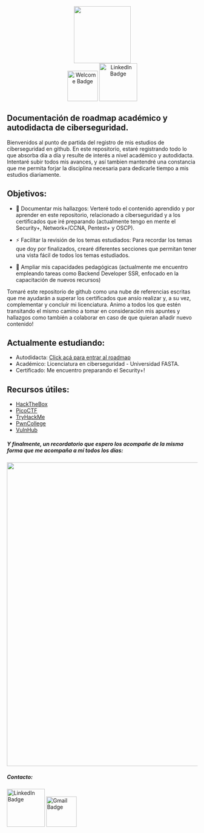 <div id="header" align="center"><img src="https://media.giphy.com/media/M9gbBd9nbDrOTu1Mqx/giphy.gif" width="150"/></div>
<div id="badges" align="center">
  <img src="https://img.shields.io/badge/WELCOME-50C10E" alt="Welcome Badge" width="80"/>
  <a href="https://www.linkedin.com/in/alanjaviercanellas/" target="_blank"><img src="https://img.shields.io/badge/LinkedIn-blue?style=for-the-badge&logo=linkedin&logoColor=white" alt="LinkedIn Badge" width="100"/></a>
</div>

## Documentación de roadmap académico y autodidacta de ciberseguridad.

Bienvenidos al punto de partida del registro de mis estudios de ciberseguridad en github. En este repositorio, estaré registrando todo lo que absorba día a día y resulte de interés a nivel académico y autodidacta. Intentaré subir todos mis avances, y así tambien mantendré una constancia que me permita forjar la disciplina necesaria para dedicarle tiempo a mis estudios diariamente.

## Objetivos: 

 - :telescope: Documentar mis hallazgos: Verteré todo el contenido aprendido y por aprender en este repositorio, relacionado a ciberseguridad y a los certificados que iré preparando (actualmente tengo en mente el Security+, Network+/CCNA, Pentest+ y OSCP).

 - :zap: Facilitar la revisión de los temas estudiados: Para recordar los temas que doy por finalizados, crearé diferentes secciones que permitan tener una vista fácil de todos los temas estudiados.

 - :seedling: Ampliar mis capacidades pedagógicas (actualmente me encuentro empleando tareas como Backend Developer SSR, enfocado en la capacitación de nuevos recursos)

  Tomaré este repositorio de github como una nube de referencias escritas que me ayudarán a superar los certificados que ansío realizar y, a su vez, complementar y concluír mi licenciatura. Animo a todos los que estén transitando el mismo camino a tomar en consideración mis apuntes y hallazgos como también a colaborar en caso de que quieran añadir nuevo contenido!

## Actualmente estudiando:
 - Autodidacta: <a href="https://roadmap.sh/cyber-security" target="_blank">Click acá para entrar al roadmap</a>
 - Académico: Licenciatura en ciberseguridad - Universidad FASTA.
 - Certificado: Me encuentro preparando el Security+!

## Recursos útiles:
 -  <a href="https://www.hackthebox.com/" target="_blank">HackTheBox</a>
 -  <a href="https://picoctf.org/" target="_blank">PicoCTF</a>
 -  <a href="https://tryhackme.com/" target="_blank">TryHackMe</a>
 -  <a href="https://pwn.college/" target="_blank">PwnCollege</a>
 -  <a href="https://www.vulnhub.com/" target="_blank">VulnHub</a>

##### Y finalmente, un recordatorio que espero los acompañe de la misma forma que me acompaña a mí todos los días:

 <div id="header" align="center"><img src="https://media.giphy.com/media/rYEAkYihZsyWs/giphy.gif" width="800"/></div>

##### Contacto:
<div id="badges">
<a href="https://www.linkedin.com/in/alanjaviercanellas/" target="_blank"><img src="https://img.shields.io/badge/LinkedIn-blue?style=for-the-badge&logo=linkedin&logoColor=white" alt="LinkedIn Badge" width="100"/></a>
<a href="https://mail.google.com/mail/u/0/#inbox?compose=GTvVlcRwPkjPmDSZTDHSdQlgwGKNssLrGGkhrqdgHsLMQmqdtrWlfvskwgJqzqVKWDTpgbKwqHrJD" target="_blank"><img src="https://img.shields.io/badge/-Gmail-ffffff?logo=gmail" alt="Gmail Badge" width="80"/></a>
</div>





